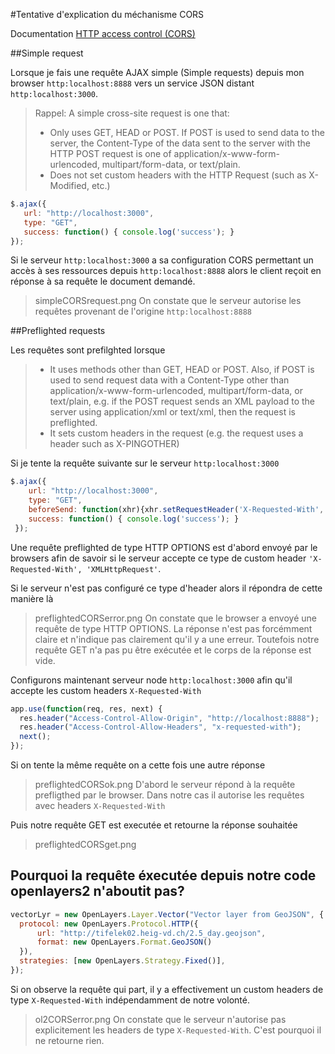 #Tentative d'explication du méchanisme CORS

Documentation [HTTP access control (CORS)](https://developer.mozilla.org/en-US/docs/Web/HTTP/Access_control_CORS)

##Simple request

Lorsque je fais une requête AJAX simple (Simple requests) depuis mon browser `http:localhost:8888` vers un service JSON distant `http:localhost:3000`.

> Rappel: A simple cross-site request is one that:
> * Only uses GET, HEAD or POST. If POST is used to send data to the server, the Content-Type of the data sent to the server with the HTTP POST request is one of application/x-www-form-urlencoded, multipart/form-data, or text/plain.
> * Does not set custom headers with the HTTP Request (such as X-Modified, etc.)

```javascript
$.ajax({
   url: "http://localhost:3000",
   type: "GET",
   success: function() { console.log('success'); }
});
```

Si le serveur `http:localhost:3000` a sa configuration CORS permettant un accès à ses ressources depuis `http:localhost:8888` alors le client reçoit en réponse à sa requête le document demandé.
> simpleCORSrequest.png
> On constate que le serveur autorise les requêtes provenant de l'origine `http:localhost:8888`

##Preflighted requests

Les requêtes sont prefilghted lorsque

> * It uses methods other than GET, HEAD or POST.  Also, if POST is used to send request data with a Content-Type other than application/x-www-form-urlencoded, multipart/form-data, or text/plain, e.g. if the POST request sends an XML payload to the server using application/xml or text/xml, then the request is preflighted.
> * It sets custom headers in the request (e.g. the request uses a header such as X-PINGOTHER)

Si je tente la requête suivante sur le serveur `http:localhost:3000`

```javascript
$.ajax({
    url: "http://localhost:3000",
    type: "GET",
    beforeSend: function(xhr){xhr.setRequestHeader('X-Requested-With', 'XMLHttpRequest');},
    success: function() { console.log('success'); }
 });
 ```
Une requête preflighted de type HTTP OPTIONS est d'abord envoyé par le browsers afin de savoir si le serveur accepte ce type de custom header `'X-Requested-With', 'XMLHttpRequest'`.
 
Si le serveur n'est pas configuré ce type d'header alors il répondra de cette manière là
 
> preflightedCORSerror.png
> On constate que le browser a envoyé une requête de type HTTP OPTIONS. La réponse n'est pas forcémment claire et n'indique pas clairement qu'il y a une erreur. Toutefois notre requête GET n'a pas pu être exécutée et le corps de la réponse est vide.

Configurons maintenant serveur node `http:localhost:3000` afin qu'il accepte les custom headers `X-Requested-With`

```javascript
app.use(function(req, res, next) {
  res.header("Access-Control-Allow-Origin", "http://localhost:8888");
  res.header("Access-Control-Allow-Headers", "x-requested-with");
  next();
});
 ```
Si on tente la même requête on a cette fois une autre réponse

> preflightedCORSok.png
> D'abord le serveur répond à la requête prefligthed par le browser. 
> Dans notre cas il autorise les requêtes avec headers `X-Requested-With`

Puis notre requête GET est executée et retourne la réponse souhaitée

> preflightedCORSget.png

## Pourquoi la requête éxecutée depuis notre code openlayers2 n'aboutit pas?

```javascript
vectorLyr = new OpenLayers.Layer.Vector("Vector layer from GeoJSON", {
  protocol: new OpenLayers.Protocol.HTTP({
      url: "http://tifelek02.heig-vd.ch/2.5_day.geojson",
      format: new OpenLayers.Format.GeoJSON()
  }),
  strategies: [new OpenLayers.Strategy.Fixed()],
});
 ```
Si on observe la requête qui part, il y a effectivement un custom headers de type `X-Requested-With` indépendamment de notre volonté.

> ol2CORSerror.png
> On constate que le serveur n'autorise pas explicitement les headers de type `X-Requested-With`. C'est pourquoi il ne retourne rien.